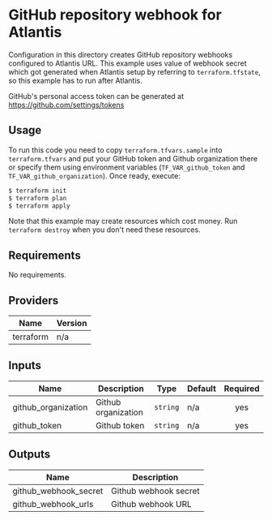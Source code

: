 # GitHub repository webhook for Atlantis

Configuration in this directory creates GitHub repository webhooks configured to Atlantis URL. This example uses value of webhook secret which got generated when Atlantis setup by referring to `terraform.tfstate`, so this example has to run after Atlantis. 

GitHub's personal access token can be generated at https://github.com/settings/tokens 

## Usage

To run this code you need to copy `terraform.tfvars.sample` into `terraform.tfvars` and put your GitHub token and Github organization there or specify them using environment variables (`TF_VAR_github_token` and `TF_VAR_github_organization`). Once ready, execute:

```bash
$ terraform init
$ terraform plan
$ terraform apply
```

Note that this example may create resources which cost money. Run `terraform destroy` when you don't need these resources.

<!-- BEGINNING OF PRE-COMMIT-TERRAFORM DOCS HOOK -->
## Requirements

No requirements.

## Providers

| Name | Version |
|------|---------|
| terraform | n/a |

## Inputs

| Name | Description | Type | Default | Required |
|------|-------------|------|---------|:--------:|
| github\_organization | Github organization | `string` | n/a | yes |
| github\_token | Github token | `string` | n/a | yes |

## Outputs

| Name | Description |
|------|-------------|
| github\_webhook\_secret | Github webhook secret |
| github\_webhook\_urls | Github webhook URL |

<!-- END OF PRE-COMMIT-TERRAFORM DOCS HOOK -->
